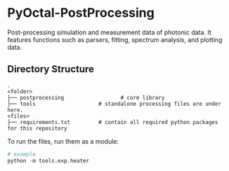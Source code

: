 # PyOctal-PostProcessing

Post-processing simulation and measurement data of photonic data. It features functions such as parsers, fitting, spectrum analysis, and plotting data.

## Directory Structure
```
.
<folder>
├── postprocessing                  # core library
├── tools                    # standalone processing files are under here.
<files>
├── requirements.txt         # contain all required python packages for this repository
```

To run the files, run them as a module:
```python
# example
python -m tools.exp.heater
```
